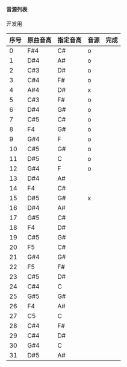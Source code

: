 #### 音源列表

开发用

| 序号 | 原曲音高 | 指定音高 | 音源 | 完成 |
| ---- | -------- | :------- | ---- | ---- |
| 0    | F#4      | C#       | o    |      |
| 1    | D#4      | A#       | o    |      |
| 2    | C#3      | D#       | o    |      |
| 3    | C#4      | F#       | o    |      |
| 4    | A#4      | D#       | x    |      |
| 5    | C#3      | F#       | o    |      |
| 6    | D#4      | G#       | o    |      |
| 7    | C#5      | C#       | o    |      |
| 8    | F4       | G#       | o    |      |
| 9    | G#4      | F        | o    |      |
| 10   | C#5      | G#       | o    |      |
| 11   | D#5      | C        | o    |      |
| 12   | G#4      | F        | o    |      |
| 13   | D#4      | A#       |      |      |
| 14   | F4       | C#       |      |      |
| 15   | D#5      | G#       | x    |      |
| 16   | D#4      | A#       |      |      |
| 17   | G#5      | C#       |      |      |
| 18   | F4       | D#       |      |      |
| 19   | C#5      | G#       |      |      |
| 20   | F5       | C#       |      |      |
| 21   | G#4      | G#       |      |      |
| 22   | F5       | F#       |      |      |
| 23   | C#5      | D#       |      |      |
| 24   | C#4      | C        |      |      |
| 25   | G#5      | G#       |      |      |
| 26   | F4       | A#       |      |      |
| 27   | C5       | C        |      |      |
| 28   | C#4      | F#       |      |      |
| 29   | C#4      | D#       |      |      |
| 30   | G#4      | C        |      |      |
| 31   | D#5      | A#       |      |      |

